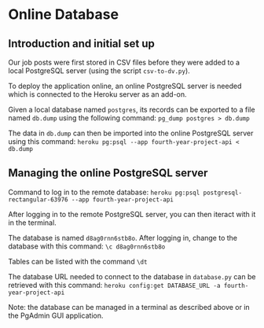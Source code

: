 # Online Database

## Introduction and initial set up
Our job posts were first stored in CSV files before they were added to a local PostgreSQL server (using the script `csv-to-dv.py`).

To deploy the application online, an online PostgreSQL server is needed which is connected to the Heroku server as an add-on.

Given a local database named `postgres`, its records can be exported to a file named `db.dump` using the following command:
`pg_dump postgres > db.dump`

The data in `db.dump` can then be imported into the online PostgreSQL server using this command:
`heroku pg:psql --app fourth-year-project-api < db.dump`

## Managing the online PostgreSQL server
Command to log in to the remote database: 
`heroku pg:psql postgresql-rectangular-63976 --app fourth-year-project-api`

After logging in to the remote PostgreSQL server, you can then iteract with it in the terminal.

The database is named `d8ag0rnn6stb8o`. After logging in, change to the database with this command:
`\c d8ag0rnn6stb8o`

Tables can be listed with the command `\dt`

The database URL needed to connect to the database in `database.py` can be retrieved with this command:
`heroku config:get DATABASE_URL -a fourth-year-project-api`

Note: the database can be managed in a terminal as described above or in the PgAdmin GUI application.
